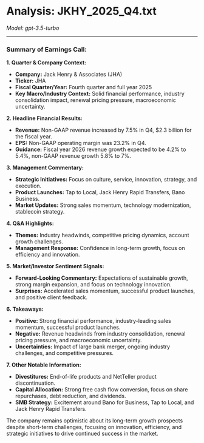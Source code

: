 # Analysis: JKHY_2025_Q4.txt

*Model: gpt-3.5-turbo*

---

### Summary of Earnings Call:

**1. Quarter & Company Context:**
- **Company:** Jack Henry & Associates (JHA)
- **Ticker:** JHA
- **Fiscal Quarter/Year:** Fourth quarter and full year 2025
- **Key Macro/Industry Context:** Solid financial performance, industry consolidation impact, renewal pricing pressure, macroeconomic uncertainty.

**2. Headline Financial Results:**
- **Revenue:** Non-GAAP revenue increased by 7.5% in Q4, $2.3 billion for the fiscal year.
- **EPS:** Non-GAAP operating margin was 23.2% in Q4.
- **Guidance:** Fiscal year 2026 revenue growth expected to be 4.2% to 5.4%, non-GAAP revenue growth 5.8% to 7%.

**3. Management Commentary:**
- **Strategic Initiatives:** Focus on culture, service, innovation, strategy, and execution.
- **Product Launches:** Tap to Local, Jack Henry Rapid Transfers, Bano Business.
- **Market Updates:** Strong sales momentum, technology modernization, stablecoin strategy.

**4. Q&A Highlights:**
- **Themes:** Industry headwinds, competitive pricing dynamics, account growth challenges.
- **Management Response:** Confidence in long-term growth, focus on efficiency and innovation.

**5. Market/Investor Sentiment Signals:**
- **Forward-Looking Commentary:** Expectations of sustainable growth, strong margin expansion, and focus on technology innovation.
- **Surprises:** Accelerated sales momentum, successful product launches, and positive client feedback.

**6. Takeaways:**
- **Positive:** Strong financial performance, industry-leading sales momentum, successful product launches.
- **Negative:** Revenue headwinds from industry consolidation, renewal pricing pressure, and macroeconomic uncertainty.
- **Uncertainties:** Impact of large bank merger, ongoing industry challenges, and competitive pressures.

**7. Other Notable Information:**
- **Divestitures:** End-of-life products and NetTeller product discontinuation.
- **Capital Allocation:** Strong free cash flow conversion, focus on share repurchases, debt reduction, and dividends.
- **SMB Strategy:** Excitement around Bano for Business, Tap to Local, and Jack Henry Rapid Transfers.

The company remains optimistic about its long-term growth prospects despite short-term challenges, focusing on innovation, efficiency, and strategic initiatives to drive continued success in the market.